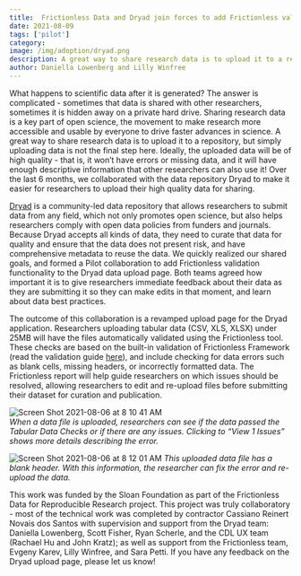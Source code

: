 ```yaml
---
title:  Frictionless Data and Dryad join forces to add Frictionless validation functionality to the Dryad data upload page
date: 2021-08-09
tags: ['pilot']
category:
image: /img/adoption/dryad.png
description: A great way to share research data is to upload it to a repository, but simply uploading data is not the final step here. Ideally, the uploaded data will be of high quality. Frictionless Data and Dryad join forces to revamp the upload page for the Dryad application, now including the Frictionless validation functionality.
author: Daniella Lowenberg and Lilly Winfree 
---
```

What happens to scientific data after it is generated? The answer is complicated - sometimes that data is shared with other researchers, sometimes it is hidden away on a private hard drive. Sharing research data is a key part of open science, the movement to make research more accessible and usable by everyone to drive faster advances in science. A great way to share research data is to upload it to a repository, but simply uploading data is not the final step here. Ideally, the uploaded data will be of high quality - that is, it won’t have errors or missing data, and it will have enough descriptive information that other researchers can also use it! Over the last 6 months, we collaborated with the data repository Dryad to make it easier for researchers to upload their high quality data for sharing.

[Dryad](https://datadryad.org/stash) is a community-led data repository that allows researchers to submit data from any field, which not only promotes open science, but also helps researchers comply with open data policies from funders and journals. Because Dryad accepts all kinds of data, they need to curate that data for quality and ensure that the data does not present risk, and have comprehensive metadata to reuse the data. We quickly realized our shared goals, and formed a Pilot collaboration to  add Frictionless validation functionality to the Dryad data upload page. Both teams agreed how important it is to give researchers immediate feedback about their data as they are submitting it so they can make edits in that moment, and learn about data best practices. 

The outcome of this collaboration is a revamped upload page for the Dryad application. Researchers uploading tabular data (CSV, XLS, XLSX) under 25MB will have the files automatically validated using the Frictionless tool. These checks are based on the built-in validation of Frictionless Framework (read the validation guide [here](https://framework.frictionlessdata.io/docs/guides/validation-guide)), and include checking for data errors such as blank cells, missing headers, or incorrectly formatted data. The Frictionless report will help guide researchers on which issues should be resolved, allowing researchers to edit and re-upload files before submitting their dataset for curation and publication.

![Screen Shot 2021-08-06 at 8 10 41 AM](https://user-images.githubusercontent.com/74717970/128690898-2095f1c7-060d-4398-ac92-33f65c068c4c.png)  
*When a data file is uploaded, researchers can see if the data passed the Tabular Data Checks or if there are any issues. Clicking to “View 1 Issues” shows more details describing the error.*

![Screen Shot 2021-08-06 at 8 12 01 AM](https://user-images.githubusercontent.com/74717970/128690994-16be9845-59ec-4f3b-9b76-28a163dfa1e3.png)
*This uploaded data file has a blank header. With this information, the researcher can fix the error and re-upload the data.*

This work was funded by the Sloan Foundation as part of the Frictionless Data for Reproducible Research project. This project was truly collaboratory - most of the technical work was completed by contractor Cassiano Reinert Novais dos Santos with supervision and support from the Dryad team: Daniella Lowenberg, Scott Fisher, Ryan Scherle, and the CDL UX team (Rachael Hu and John Kratz); as well as support from the Frictionless team, Evgeny Karev, Lilly Winfree, and Sara Petti. If you have any feedback on the Dryad upload page, please let us know!
